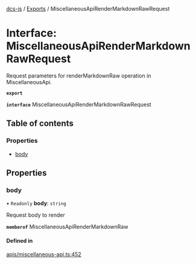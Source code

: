 [dcs-js](../README.md) / [Exports](../modules.md) / MiscellaneousApiRenderMarkdownRawRequest

# Interface: MiscellaneousApiRenderMarkdownRawRequest

Request parameters for renderMarkdownRaw operation in MiscellaneousApi.

**`export`**

**`interface`** MiscellaneousApiRenderMarkdownRawRequest

## Table of contents

### Properties

- [body](MiscellaneousApiRenderMarkdownRawRequest.md#body)

## Properties

### <a id="body" name="body"></a> body

• `Readonly` **body**: `string`

Request body to render

**`memberof`** MiscellaneousApiRenderMarkdownRaw

#### Defined in

[apis/miscellaneous-api.ts:452](https://github.com/unfoldingWord/dcs-js/blob/b29eb7a/apis/miscellaneous-api.ts#L452)
